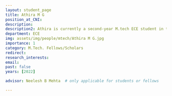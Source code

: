 ```yaml
---
layout: student_page
title: Athira M G
position_at_CNI: 
description: 
description2: Athira is currently a second-year M.tech ECE student in the ECE department at IISc. She completed her undergraduate from Government Engineering College, Thrissur. Before joining IISc, she worked as an Engineer at TATA Elxsi, Trivandrum. Currently, she is working on 5G RAN Slicing, where she focuses on minimizing inter-slice interference and implementing a resource allocation algorithm to efficiently allocate slices in 5G.
department: ECE
img: assets/img/people/mtech/Athira M G.jpg
importance: 1
category: M.Tech. Fellows/Scholars
redirect: 
research_interests: 
email: 
past: false
years: [2022]

advisor: Neelesh B Mehta  # only applicable for students or fellows

---
```

